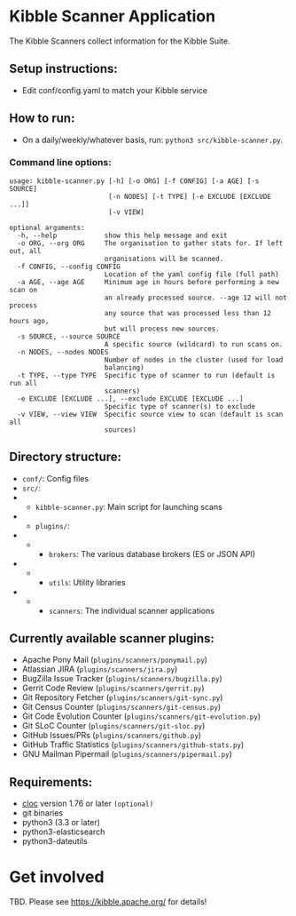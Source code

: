 # Kibble Scanner Application
The Kibble Scanners collect information for the Kibble Suite.

## Setup instructions:

 - Edit conf/config.yaml to match your Kibble service

## How to run:

 - On a daily/weekly/whatever basis, run: `python3 src/kibble-scanner.py`.

### Command line options:

    usage: kibble-scanner.py [-h] [-o ORG] [-f CONFIG] [-a AGE] [-s SOURCE]
                             [-n NODES] [-t TYPE] [-e EXCLUDE [EXCLUDE ...]]
                             [-v VIEW]
    
    optional arguments:
      -h, --help            show this help message and exit
      -o ORG, --org ORG     The organisation to gather stats for. If left out, all
                            organisations will be scanned.
      -f CONFIG, --config CONFIG
                            Location of the yaml config file (full path)
      -a AGE, --age AGE     Minimum age in hours before performing a new scan on
                            an already processed source. --age 12 will not process
                            any source that was processed less than 12 hours ago,
                            but will process new sources.
      -s SOURCE, --source SOURCE
                            A specific source (wildcard) to run scans on.
      -n NODES, --nodes NODES
                            Number of nodes in the cluster (used for load
                            balancing)
      -t TYPE, --type TYPE  Specific type of scanner to run (default is run all
                            scanners)
      -e EXCLUDE [EXCLUDE ...], --exclude EXCLUDE [EXCLUDE ...]
                            Specific type of scanner(s) to exclude
      -v VIEW, --view VIEW  Specific source view to scan (default is scan all
                            sources)


## Directory structure:

 - `conf/`: Config files
 - `src/`:
 - - `kibble-scanner.py`: Main script for launching scans
 - - `plugins/`:
 - - - `brokers`: The various database brokers (ES or JSON API)
 - - - `utils`: Utility libraries
 - - - `scanners`: The individual scanner applications

## Currently available scanner plugins:

 - Apache Pony Mail (`plugins/scanners/ponymail.py`)
 - Atlassian JIRA (`plugins/scanners/jira.py`)
 - BugZilla Issue Tracker (`plugins/scanners/bugzilla.py`)
 - Gerrit Code Review (`plugins/scanners/gerrit.py`)
 - Git Repository Fetcher (`plugins/scanners/git-sync.py`)
 - Git Census Counter (`plugins/scanners/git-census.py`)
 - Git Code Evolution Counter (`plugins/scanners/git-evolution.py`)
 - Git SLoC Counter (`plugins/scanners/git-sloc.py`)
 - GitHub Issues/PRs (`plugins/scanners/github.py`)
 - GitHub Traffic Statistics (`plugins/scanners/github-stats.py`)
 - GNU Mailman Pipermail (`plugins/scanners/pipermail.py`)
 

## Requirements:

 - [cloc](https://github.com/AlDanial/cloc) version 1.76 or later `(optional)`
 - git binaries
 - python3 (3.3 or later)
 - python3-elasticsearch 
 - python3-dateutils

 
# Get involved
  TBD. Please see https://kibble.apache.org/ for details!
  
